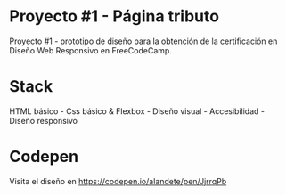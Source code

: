 # Proyecto #1 - Página tributo
Proyecto #1 - prototipo de diseño para la obtención de la certificación en Diseño Web Responsivo en FreeCodeCamp.

# Stack
HTML básico - Css básico & Flexbox - Diseño visual - Accesibilidad - Diseño responsivo

# Codepen
Visita el diseño en https://codepen.io/alandete/pen/JjrrqPb
